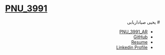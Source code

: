 # [PNU_3991](https://github.com/AliRazavi-edu/PNU_3991#TOC)

<div dir="rtl">
# یحیی صیاداربابی

- [PNU_3991_AR](https://github.com/TheYahya/PNU_3991)
- [GitHub](https://github.com/TheYahya)
- [Resume](https://theyahya.github.io/)
- [Linkedin Profile](https://www.linkedin.com/in/theyahya/)

</div>